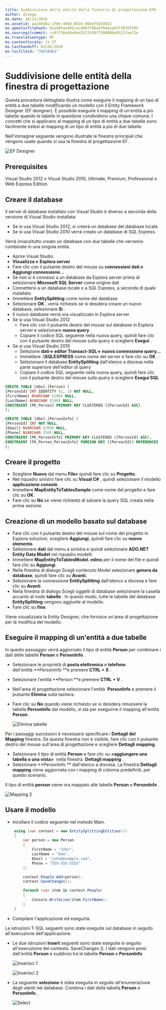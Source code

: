 ```yaml
---
title: Suddivisione delle entità della finestra di progettazione-EF6
author: divega
ms.date: 10/23/2016
ms.assetid: aa2dd48a-1f0e-49dd-863d-d6b4f5834832
ms.openlocfilehash: ba1895ae491cec909ff88a8784eea82f1876f595
ms.sourcegitcommit: cc0ff36e46e9ed3527638f7208000e8521faef2e
ms.translationtype: MT
ms.contentlocale: it-IT
ms.lasthandoff: 03/06/2020
ms.locfileid: "78418462"
---
```

# <a name="designer-entity-splitting"></a>Suddivisione delle entità della finestra di progettazione
Questa procedura dettagliata illustra come eseguire il mapping di un tipo di entità a due tabelle modificando un modello con il Entity Framework Designer (EF designer). È possibile eseguire il mapping di un'entità a più tabelle quando le tabelle in questione condividono una chiave comune. I concetti che si applicano al mapping di un tipo di entità a due tabelle sono facilmente estesi al mapping di un tipo di entità a più di due tabelle.

Nell'immagine seguente vengono illustrate le finestre principali che vengono usate quando si usa la finestra di progettazione EF.

![EF Designer](~/ef6/media/efdesigner.png)

## <a name="prerequisites"></a>Prerequisites

Visual Studio 2012 o Visual Studio 2010, Ultimate, Premium, Professional o Web Express Edition.

## <a name="create-the-database"></a>Creare il database

Il server di database installato con Visual Studio è diverso a seconda della versione di Visual Studio installata:

-   Se si usa Visual Studio 2012, si creerà un database del database locale.
-   Se si usa Visual Studio 2010 verrà creato un database di SQL Express.

Verrà innanzitutto creato un database con due tabelle che verranno combinate in una singola entità.

-   Aprire Visual Studio.
-   **Visualizza-&gt; Esplora server**
-   Fare clic con il pulsante destro del mouse su **connessioni dati-&gt; Aggiungi connessione...**
-   Se non si è connessi a un database da Esplora server prima di selezionare **Microsoft SQL Server** come origine dati
-   Connettersi a un database locale o a SQL Express, a seconda di quale installato
-   Immettere **EntitySplitting** come nome del database
-   Selezionare **OK** . verrà richiesto se si desidera creare un nuovo database, selezionare **Sì** .
-   Il nuovo database verrà ora visualizzato in Esplora server
-   Se si usa Visual Studio 2012
    -   Fare clic con il pulsante destro del mouse sul database in Esplora server e selezionare **nuova query** .
    -   Copiare il codice SQL seguente nella nuova query, quindi fare clic con il pulsante destro del mouse sulla query e scegliere **Esegui** .
-   Se si usa Visual Studio 2010
    -   Selezione **dati-&gt; editor Transact-SQL-&gt; nuova connessione query...**
    -   Immettere **.\\SQLEXPRESS** come nome del server e fare clic su **OK** .
    -   Selezionare il database **EntitySplitting** dall'elenco a discesa nella parte superiore dell'editor di query
    -   Copiare il codice SQL seguente nella nuova query, quindi fare clic con il pulsante destro del mouse sulla query e scegliere **Esegui SQL**

``` SQL
CREATE TABLE [dbo].[Person] (
[PersonId] INT IDENTITY (1, 1) NOT NULL,
[FirstName] NVARCHAR (200) NULL,
[LastName] NVARCHAR (200) NULL,
CONSTRAINT [PK_Person] PRIMARY KEY CLUSTERED ([PersonId] ASC)
);

CREATE TABLE [dbo].[PersonInfo] (
[PersonId] INT NOT NULL,
[Email] NVARCHAR (200) NULL,
[Phone] NVARCHAR (50) NULL,
CONSTRAINT [PK_PersonInfo] PRIMARY KEY CLUSTERED ([PersonId] ASC),
CONSTRAINT [FK_Person_PersonInfo] FOREIGN KEY ([PersonId]) REFERENCES [dbo].[Person] ([PersonId]) ON DELETE CASCADE
);
```

## <a name="create-the-project"></a>Creare il progetto

-   Scegliere **Nuovo** dal menu **File**e quindi fare clic su **Progetto**.
-   Nel riquadro sinistro fare clic su **Visual C\#** , quindi selezionare il modello **applicazione console** .
-   Immettere **MapEntityToTablesSample** come nome del progetto e fare clic su **OK**.
-   Fare clic su **No** se viene richiesto di salvare la query SQL creata nella prima sezione.

## <a name="create-a-model-based-on-the-database"></a>Creazione di un modello basato sul database

-   Fare clic con il pulsante destro del mouse sul nome del progetto in Esplora soluzioni, scegliere **Aggiungi**, quindi fare clic su **nuovo elemento**.
-   Selezionare **dati** dal menu a sinistra e quindi selezionare **ADO.NET Entity Data Model** nel riquadro modelli.
-   Immettere **MapEntityToTablesModel. edmx** per il nome del file e quindi fare clic su **Aggiungi**.
-   Nella finestra di dialogo Scegli contenuto Model selezionare **genera da database**, quindi fare clic su **Avanti.**
-   Selezionare la connessione **EntitySplitting** dall'elenco a discesa e fare clic su **Avanti**.
-   Nella finestra di dialogo Scegli oggetti di database selezionare la casella accanto al nodo **tabelle** .
    In questo modo, tutte le tabelle del database **EntitySplitting** vengono aggiunte al modello.
-   Fare clic su **fine**.

Viene visualizzata la Entity Designer, che fornisce un'area di progettazione per la modifica del modello.

## <a name="map-an-entity-to-two-tables"></a>Eseguire il mapping di un'entità a due tabelle

In questo passaggio verrà aggiornato il tipo di entità **Person** per combinare i dati delle tabelle **Person** e **PersonInfo** .

-   Selezionare le proprietà di **posta elettronica** e **telefono** dell'entità **PersonInfo **e premere **CTRL + X** .
-   Selezionare l'entità **Person **e premere **CTRL + V** .
-   Nell'area di progettazione selezionare l'entità  **PersonInfo** e premere il pulsante **Elimina** sulla tastiera.
-   Fare clic su **No** quando viene richiesto se si desidera rimuovere la tabella **PersonInfo** dal modello, si sta per eseguirne il mapping all'entità **Person** .

    ![Elimina tabelle](~/ef6/media/deletetables.png)

Per i passaggi successivi è necessario specificare i **Dettagli del Mapping** finestra. Se questa finestra non è visibile, fare clic con il pulsante destro del mouse sull'area di progettazione e scegliere **Dettagli mapping**.

-   Selezionare il tipo di entità **Person** e fare clic su **&lt;aggiungere una tabella o una vista&gt;**  nella finestra  **Dettagli mapping** .
-   Selezionare **PersonInfo ** dall'elenco a discesa.
    La finestra **Dettagli mapping** viene aggiornata con i mapping di colonna predefiniti, per questo scenario.

Il tipo di entità **person** viene ora mappato alle tabelle **Person** e **PersonInfo** .

![Mapping 2](~/ef6/media/mapping2.png)

## <a name="use-the-model"></a>Usare il modello

-   Incollare il codice seguente nel metodo Main.

``` csharp
    using (var context = new EntitySplittingEntities())
    {
        var person = new Person
        {
            FirstName = "John",
            LastName = "Doe",
            Email = "john@example.com",
            Phone = "555-555-5555"
        };

        context.People.Add(person);
        context.SaveChanges();

        foreach (var item in context.People)
        {
            Console.WriteLine(item.FirstName);
        }
    }
```

-   Compilare l'applicazione ed eseguirla.

Le istruzioni T-SQL seguenti sono state eseguite sul database in seguito all'esecuzione dell'applicazione. 

-   Le due istruzioni **Insert** seguenti sono state eseguite in seguito all'esecuzione del contesto. SaveChanges (). I dati vengono presi dall'entità **Person** e suddivisi tra le tabelle **Person** e **PersonInfo** .

    ![Inserisci 1](~/ef6/media/insert1.png)

    ![Inserisci 2](~/ef6/media/insert2.png)
-   La seguente **selezione** è stata eseguita in seguito all'enumerazione degli utenti nel database. Combina i dati della tabella **Person** e **PersonInfo** .

    ![Select](~/ef6/media/select.png)
